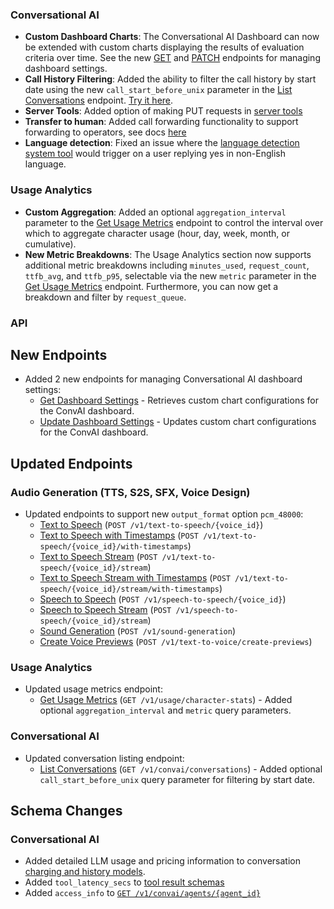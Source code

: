 ### Conversational AI

- **Custom Dashboard Charts**: The Conversational AI Dashboard can now be extended with custom charts displaying the results of evaluation criteria over time. See the new [GET](/docs/conversational-ai/api-reference/workspace/get-dashboard-settings) and [PATCH](/docs/conversational-ai/api-reference/workspace/update-dashboard-settings) endpoints for managing dashboard settings.
- **Call History Filtering**: Added the ability to filter the call history by start date using the new `call_start_before_unix` parameter in the [List Conversations](/docs/conversational-ai/api-reference/conversations/get-conversations#request.query.call_start_before_unix) endpoint. [Try it here](https://elevenlabs.io/app/conversational-ai/history).
- **Server Tools**: Added option of making PUT requests in [server tools](/docs/conversational-ai/customization/tools/server-tools)
- **Transfer to human**: Added call forwarding functionality to support forwarding to operators, see docs [here](/docs/conversational-ai/customization/tools/system-tools/transfer-to-human)
- **Language detection**: Fixed an issue where the [language detection system tool](/docs/conversational-ai/customization/tools/system-tools/language-detection) would trigger on a user replying yes in non-English language.

### Usage Analytics

- **Custom Aggregation**: Added an optional `aggregation_interval` parameter to the [Get Usage Metrics](/docs/api-reference/usage/get) endpoint to control the interval over which to aggregate character usage (hour, day, week, month, or cumulative).
- **New Metric Breakdowns**: The Usage Analytics section now supports additional metric breakdowns including `minutes_used`, `request_count`, `ttfb_avg`, and `ttfb_p95`, selectable via the new `metric` parameter in the [Get Usage Metrics](/docs/api-reference/usage/get) endpoint. Furthermore, you can now get a breakdown and filter by `request_queue`.

### API

<Accordion title="View API changes">

## New Endpoints

- Added 2 new endpoints for managing Conversational AI dashboard settings:
  - [Get Dashboard Settings](/docs/conversational-ai/api-reference/workspace/get-dashboard-settings) - Retrieves custom chart configurations for the ConvAI dashboard.
  - [Update Dashboard Settings](/docs/conversational-ai/api-reference/workspace/update-dashboard-settings) - Updates custom chart configurations for the ConvAI dashboard.

## Updated Endpoints

### Audio Generation (TTS, S2S, SFX, Voice Design)

- Updated endpoints to support new `output_format` option `pcm_48000`:
  - [Text to Speech](/docs/api-reference/text-to-speech/convert) (`POST /v1/text-to-speech/{voice_id}`)
  - [Text to Speech with Timestamps](/docs/api-reference/text-to-speech/convert-with-timestamps) (`POST /v1/text-to-speech/{voice_id}/with-timestamps`)
  - [Text to Speech Stream](/docs/api-reference/text-to-speech/convert-as-stream) (`POST /v1/text-to-speech/{voice_id}/stream`)
  - [Text to Speech Stream with Timestamps](/docs/api-reference/text-to-speech/stream-with-timestamps) (`POST /v1/text-to-speech/{voice_id}/stream/with-timestamps`)
  - [Speech to Speech](/docs/api-reference/speech-to-speech/convert) (`POST /v1/speech-to-speech/{voice_id}`)
  - [Speech to Speech Stream](/docs/api-reference/speech-to-speech/stream) (`POST /v1/speech-to-speech/{voice_id}/stream`)
  - [Sound Generation](/docs/api-reference/text-to-sound-effects/convert) (`POST /v1/sound-generation`)
  - [Create Voice Previews](/docs/api-reference/text-to-voice/create-previews) (`POST /v1/text-to-voice/create-previews`)

### Usage Analytics

- Updated usage metrics endpoint:
  - [Get Usage Metrics](/docs/api-reference/usage/get) (`GET /v1/usage/character-stats`) - Added optional `aggregation_interval` and `metric` query parameters.

### Conversational AI

- Updated conversation listing endpoint:
  - [List Conversations](/docs/conversational-ai/api-reference/conversations/get-conversations#request.query.call_start_before_unix) (`GET /v1/convai/conversations`) - Added optional `call_start_before_unix` query parameter for filtering by start date.

## Schema Changes

### Conversational AI

- Added detailed LLM usage and pricing information to conversation [charging and history models](/docs/conversational-ai/api-reference/conversations/get-conversation#response.body.metadata.charging).
- Added `tool_latency_secs` to [tool result schemas](/docs/api-reference/conversations/get-conversation#response.body.transcript.tool_results.tool_latency_secs)
- Added `access_info` to [`GET /v1/convai/agents/{agent_id}`](/docs/api-reference/agents/get#response.body.access_info)

</Accordion>
